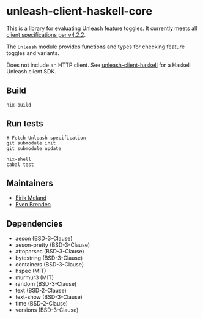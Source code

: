 # unleash-client-haskell-core

This is a library for evaluating [Unleash](https://www.getunleash.io/) feature toggles. It currently meets all [client specifications per v4.2.2](https://github.com/Unleash/client-specification/releases/tag/v4.2.2).

The `Unleash` module provides functions and types for checking feature toggles and variants.

Does not include an HTTP client. See [unleash-client-haskell](https://github.com/finn-no/unleash-client-haskell) for a Haskell Unleash client SDK.

## Build

```
nix-build
```

## Run tests

```
# Fetch Unleash specification
git submodule init
git submodule update

nix-shell
cabal test
```

## Maintainers

- [Eirik Meland](mailto:eirik.meland@gmail.com)
- [Even Brenden](mailto:evenbrenden@gmail.com)

## Dependencies

- aeson (BSD-3-Clause)
- aeson-pretty (BSD-3-Clause)
- attoparsec (BSD-3-Clause)
- bytestring (BSD-3-Clause)
- containers (BSD-3-Clause)
- hspec (MIT)
- murmur3 (MIT)
- random (BSD-3-Clause)
- text (BSD-2-Clause)
- text-show (BSD-3-Clause)
- time (BSD-2-Clause)
- versions (BSD-3-Clause)
